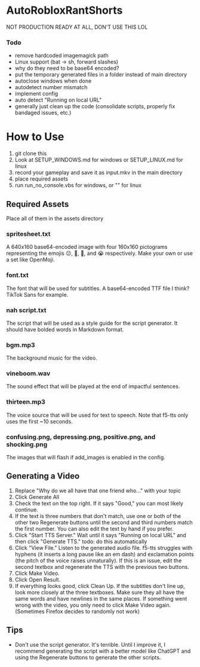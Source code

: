 # AutoRobloxRantShorts

NOT PRODUCTION READY AT ALL, DON'T USE THIS LOL


### Todo

* remove hardcoded imagemagick path
* Linux support (bat -> sh, forward slashes)
* why do they need to be base64 encoded?
* put the temporary generated files in a folder instead of main directory
* autoclose windows when done
* autodetect number mismatch
* implement config
* auto detect "Running on local URL"
* generally just clean up the code (consolidate scripts, properly fix bandaged issues, etc.)

# How to Use

1. git clone this
2. Look at SETUP\_WINDOWS.md for windows or SETUP\_LINUX.md for linux
3. record your gameplay and save it as input.mkv in the main directory
4. place required assets
5. run run\_no\_console.vbs for windows, or "" for linux

## Required Assets

Place all of them in the assets directory

### spritesheet.txt

A 640x160 base64-encoded image with four 160x160 pictograms representing the emojis 😐, 🥀, 🙏, and 😭 respectively. Make your own or use a set like OpenMoji.

### font.txt

The font that will be used for subtitles. A base64-encoded TTF file I think? TikTok Sans for example.

### nah script.txt

The script that will be used as a style guide for the script generator. It should have bolded words in Markdown format.

### bgm.mp3

The background music for the video.

### vineboom.wav

The sound effect that will be played at the end of impactful sentences.

### thirteen.mp3

The voice source that will be used for text to speech. Note that f5-tts only uses the first ~10 seconds.

### confusing.png, depressing.png, positive.png, and shocking.png

The images that will flash if add_images is enabled in the config.

## Generating a Video

1. Replace "Why do we all have that one friend who..." with your topic
2. Click Generate All
3. Check the text on the top right. If it says "Good," you can most likely continue.
4. If the text is three numbers that don't match, use one or both of the other two Regenerate buttons until the second and third numbers match the first number. You can also edit the text by hand if you prefer.
5. Click "Start TTS Server." Wait until it says "Running on local URL" and then click "Generate TTS." todo: do this automatically
6. Click "View File." Listen to the generated audio file. f5-tts struggles with hyphens (it inserts a long pause like an em dash) and exclamation points (the pitch of the voice raises unnaturally). If this is an issue, edit the second textbox and regenerate the TTS with the previous two buttons.
7. Click Make Video.
8. Click Open Result.
9. If everything looks good, click Clean Up. If the subtitles don't line up, look more closely at the three textboxes. Make sure they all have the same words and have newlines in the same places. If something went wrong with the video, you only need to click Make Video again. (Sometimes Firefox decides to randomly not work)

## Tips

* Don't use the script generator. It's terrible. Until I improve it, I recommend generating the script with a better model like ChatGPT and using the Regenerate buttons to generate the other scripts.
